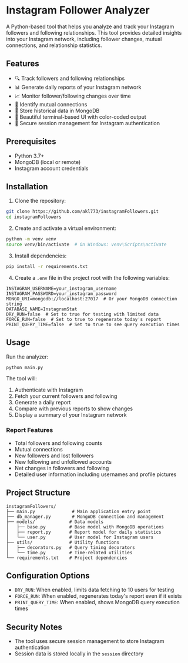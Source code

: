 # Instagram Follower Analyzer

A Python-based tool that helps you analyze and track your Instagram followers and following relationships. This tool provides detailed insights into your Instagram network, including follower changes, mutual connections, and relationship statistics.

## Features

- 🔍 Track followers and following relationships
- 📊 Generate daily reports of your Instagram network
- 📈 Monitor follower/following changes over time
- 🤝 Identify mutual connections
- 💾 Store historical data in MongoDB
- 🎨 Beautiful terminal-based UI with color-coded output
- 🔐 Secure session management for Instagram authentication

## Prerequisites

- Python 3.7+
- MongoDB (local or remote)
- Instagram account credentials

## Installation

1. Clone the repository:
```bash
git clone https://github.com/akl773/instagramFollowers.git
cd instagramFollowers
```

2. Create and activate a virtual environment:
```bash
python -m venv venv
source venv/bin/activate  # On Windows: venv\Scripts\activate
```

3. Install dependencies:
```bash
pip install -r requirements.txt
```

4. Create a `.env` file in the project root with the following variables:
```env
INSTAGRAM_USERNAME=your_instagram_username
INSTAGRAM_PASSWORD=your_instagram_password
MONGO_URI=mongodb://localhost:27017  # Or your MongoDB connection string
DATABASE_NAME=InstagramStat
DRY_RUN=false  # Set to true for testing with limited data
FORCE_RUN=false  # Set to true to regenerate today's report
PRINT_QUERY_TIME=false  # Set to true to see query execution times
```

## Usage

Run the analyzer:
```bash
python main.py
```

The tool will:
1. Authenticate with Instagram
2. Fetch your current followers and following
3. Generate a daily report
4. Compare with previous reports to show changes
5. Display a summary of your Instagram network

### Report Features

- Total followers and following counts
- Mutual connections
- New followers and lost followers
- New following and unfollowed accounts
- Net changes in followers and following
- Detailed user information including usernames and profile pictures

## Project Structure

```
instagramFollowers/
├── main.py              # Main application entry point
├── db_manager.py        # MongoDB connection and management
├── models/             # Data models
│   ├── base.py         # Base model with MongoDB operations
│   ├── report.py       # Report model for daily statistics
│   └── user.py         # User model for Instagram users
├── utils/              # Utility functions
│   ├── decorators.py   # Query timing decorators
│   └── time.py         # Time-related utilities
└── requirements.txt    # Project dependencies
```

## Configuration Options

- `DRY_RUN`: When enabled, limits data fetching to 10 users for testing
- `FORCE_RUN`: When enabled, regenerates today's report even if it exists
- `PRINT_QUERY_TIME`: When enabled, shows MongoDB query execution times

## Security Notes

- The tool uses secure session management to store Instagram authentication
- Session data is stored locally in the `session` directory
